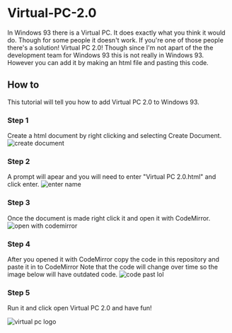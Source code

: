 # Virtual-PC-2.0
  In Windows 93 there is a Virtual PC. It does exactly what you   think it would do. Though for some people it doesn't work. If you're one of those people there's a solution! Virtual PC 2.0! Though since I'm not apart of the the development team for Windows 93 this is not really in Windows 93. However you can add it by making an html file and pasting this code.
  ## How to
  This tutorial will tell you how to add Virtual PC 2.0 to Windows 93.
  ### Step 1
  Create a html document by right clicking and selecting Create Document.
![create document](https://user-images.githubusercontent.com/29897726/30517575-165afa46-9bc9-11e7-82ce-a329fa1fa668.PNG)

### Step 2
A prompt will apear and you will need to enter "Virtual PC 2.0.html" and click enter.
![enter name](https://user-images.githubusercontent.com/29897726/30517625-7194e024-9bca-11e7-9590-65f1e958ac2a.PNG)

### Step 3
Once the document is made right click it and open it with CodeMirror.
![open with codemirror](https://user-images.githubusercontent.com/29897726/30517652-0cc86d9a-9bcb-11e7-8066-877f8699f889.PNG)

### Step 4
After you opened it with CodeMirror copy the code in this repository and paste it in to CodeMirror Note that the code will change over time so the image below will have outdated code.
![code past lol](https://user-images.githubusercontent.com/29897726/30517860-82ee581c-9bd1-11e7-904c-e5c7de82fb32.PNG)

### Step 5
Run it and click open Virtual PC 2.0 and have fun!

![virtual pc logo](https://user-images.githubusercontent.com/29897726/30522723-93b8a14e-9c39-11e7-9c5e-f3f12f13f7dd.PNG)

